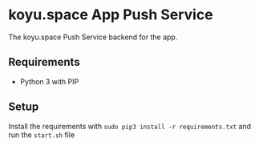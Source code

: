 # koyu.space App Push Service

The koyu.space Push Service backend for the app.

## Requirements

- Python 3 with PIP

## Setup

Install the requirements with `sudo pip3 install -r requirements.txt` and run the `start.sh` file